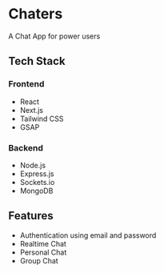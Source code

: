 # Chaters

A Chat App for power users

## Tech Stack

### Frontend

- React
- Next.js
- Tailwind CSS
- GSAP

### Backend

- Node.js
- Express.js
- Sockets.io
- MongoDB

## Features

- Authentication using email and password
- Realtime Chat
- Personal Chat
- Group Chat